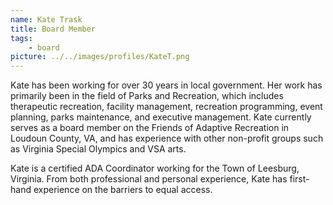 ```yaml
---
name: Kate Trask
title: Board Member
tags:
    - board
picture: ../../images/profiles/KateT.png
---
```

Kate has been working for over 30 years in local government. Her work has primarily been in the field of Parks and Recreation, which includes therapeutic recreation, facility management, recreation programming, event planning, parks maintenance, and executive management. Kate currently serves as a board member on the Friends of Adaptive Recreation in Loudoun County, VA, and has experience with other non-profit groups such as Virginia Special Olympics and VSA arts.

Kate is a certified ADA Coordinator working for the Town of Leesburg, Virginia. From both professional and personal experience, Kate has first-hand experience on the barriers to equal access.